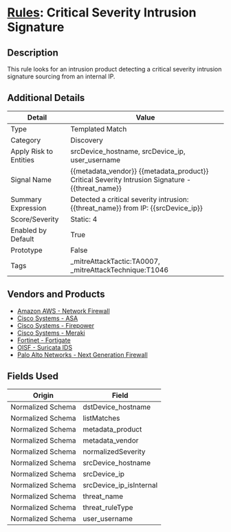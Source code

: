 # [Rules](README.md): Critical Severity Intrusion Signature

## Description
This rule looks for an intrusion product detecting a critical severity intrusion signature sourcing from an internal IP.

## Additional Details
|Detail|Value|
|----|----|
|Type|Templated Match|
|Category|Discovery|
|Apply Risk to Entities|srcDevice_hostname, srcDevice_ip, user_username|
|Signal Name|{{metadata_vendor}} {{metadata_product}} Critical Severity Intrusion Signature - {{threat_name}}|
|Summary Expression|Detected a critical severity intrusion: {{threat_name}} from IP: {{srcDevice_ip}}|
|Score/Severity|Static: 4|
|Enabled by Default|True|
|Prototype|False|
|Tags|_mitreAttackTactic:TA0007, _mitreAttackTechnique:T1046|
## Vendors and Products
- [Amazon AWS - Network Firewall](../products/3a82061c-2ca3-4289-9c9b-78756001aa38.md)
- [Cisco Systems - ASA](../products/be4f7473-fe69-4311-8859-3561900060bf.md)
- [Cisco Systems - Firepower](../products/da9e05a5-3fd3-46a7-a107-ae03c01e3f5a.md)
- [Cisco Systems - Meraki](../products/724c9add-8cd9-4013-b9e1-a907b96da426.md)
- [Fortinet - Fortigate](../products/c57e2c85-4fc1-4fb7-8fa1-dbc5235231ad.md)
- [OISF - Suricata IDS](../products/afabb29d-e728-410f-b7c6-acfa9efbe1ed.md)
- [Palo Alto Networks - Next Generation Firewall](../products/46f5fa2c-1a62-4692-82ad-ed87800a0adb.md)


## Fields Used

|Origin|Field|
|----|----|
|Normalized Schema|dstDevice_hostname|
|Normalized Schema|listMatches|
|Normalized Schema|metadata_product|
|Normalized Schema|metadata_vendor|
|Normalized Schema|normalizedSeverity|
|Normalized Schema|srcDevice_hostname|
|Normalized Schema|srcDevice_ip|
|Normalized Schema|srcDevice_ip_isInternal|
|Normalized Schema|threat_name|
|Normalized Schema|threat_ruleType|
|Normalized Schema|user_username|


